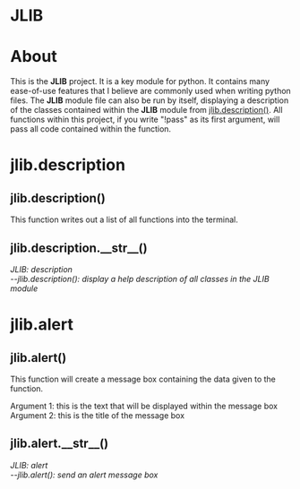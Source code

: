 # JLIB
# About

This is the **JLIB** project.
It is a key module for python.
It contains many ease-of-use features that I believe are commonly used when writing python files.
The **JLIB** module file can also be run by itself, displaying a description of the classes contained within the **JLIB** module from [jlib.description()](https://github.com/EndingOsprey317/jlib#jlibdescription-1).
All functions within this project, if you write "!pass" as its first argument, will pass all code contained within the function.

# jlib.description
## jlib.description()

This function writes out a list of all functions into the terminal.

## jlib.description.\_\_str\_\_()

_JLIB: description  
--jlib.description(): display a help description of all classes in the JLIB module_

# jlib.alert
## jlib.alert()

This function will create a message box containing the data given to the function.  
  
Argument 1: this is the text that will be displayed within the message box  
Argument 2: this is the title of the message box

## jlib.alert.\_\_str\_\_()

_JLIB: alert  
--jlib.alert(): send an alert message box_
